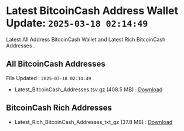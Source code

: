 # Latest BitcoinCash Address Wallet Update: `2025-03-18 02:14:49`

Latest All Address BitcoinCash Wallet and Latest Rich BitcoinCash Addresses .

## All BitcoinCash Addresses

File Updated : `2025-03-18 02:14:49`

- Latest_BitcoinCash_Addresses.tsv.gz (408.5 MB) : [Download](https://github.com/Pymmdrza/Rich-Address-Wallet/releases/tag/BitcoinCash)

## BitcoinCash Rich Addresses

- Latest_Rich_BitcoinCash_Addresses_txt_gz (37.8 MB) : [Download](https://github.com/Pymmdrza/Rich-Address-Wallet/releases/tag/BitcoinCash)
